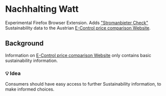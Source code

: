 # Nachhalting Watt

Experimental Firefox Browser Extension.
Adds ["Stromanbieter Check"](https://www.wwf.at/stromanbietercheck/) Sustainability data to
the Austrian [E-Control price comparison Website](https://www.e-control.at/tarifkalkulator#).

## Background

Information on [E-Control price comparison Website](https://www.e-control.at/tarifkalkulator#)
only contains basic sustainability information.

### 💡 Idea 

Consumers should have easy access to further Sustainability information, to make informed choices.
